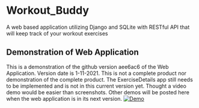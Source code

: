 # Workout_Buddy
A web based application utilizing Django and SQLite with RESTful API that will keep track of your workout exercises

## Demonstration of Web Application
This is a demonstration of the github version aee6ac6 of the Web Application. Version date is 1-11-2021. This is not a complete product nor demonstration of the complete product. 
The ExerciseDetails app still needs to be implemented and is not in this current version yet. Thought a video demo would be easier than screenshots. Other demos will be posted here 
when the web application is in its next version.
[![Demo](http://img.youtube.com/vi/6zmxP3VRY98/0.jpg)](https://www.youtube.com/watch?v=6zmxP3VRY98&feature=youtu.be "Demo")

